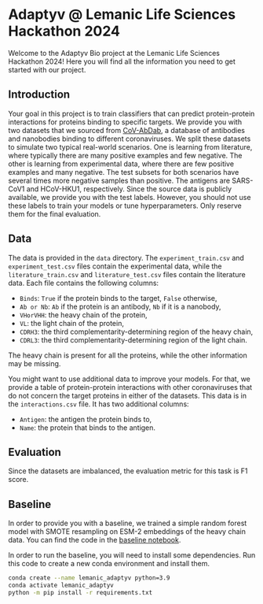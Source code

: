 # Adaptyv @ Lemanic Life Sciences Hackathon 2024
Welcome to the Adaptyv Bio project at the Lemanic Life Sciences Hackathon 2024! Here you will find all the information you need to get started with our project.

## Introduction
Your goal in this project is to train classifiers that can predict protein-protein interactions for proteins binding to specific targets. We provide you with two datasets that we sourced from [CoV-AbDab](https://opig.stats.ox.ac.uk/webapps/covabdab/), a database of antibodies and nanobodies binding to different coronaviruses. We split these datasets to simulate two typical real-world scenarios. One is learning from literature, where typically there are many positive examples and few negative. The other is learning from experimental data, where there are few positive examples and many negative. The test subsets for both scenarios have several times more negative samples than positive. The antigens are SARS-CoV1 and HCoV-HKU1, respectively.
Since the source data is publicly available, we provide you with the test labels. However, you should not use these labels to train your models or tune hyperparameters. Only reserve them for the final evaluation.

## Data
The data is provided in the `data` directory. The `experiment_train.csv` and `experiment_test.csv` files contain the experimental data, while the `literature_train.csv` and `literature_test.csv` files contain the literature data. Each file contains the following columns: 
- `Binds`: `True` if the protein binds to the target, `False` otherwise,
- `Ab or Nb`: `Ab` if the protein is an antibody, `Nb` if it is a nanobody,
- `VHorVHH`: the heavy chain of the protein,
- `VL`: the light chain of the protein,
- `CDRH3`: the third complementarity-determining region of the heavy chain,
- `CDRL3`: the third complementarity-determining region of the light chain.

The heavy chain is present for all the proteins, while the other information may be missing.

You might want to use additional data to improve your models. For that, we provide a table of protein-protein interactions with other coronaviruses that do not concern the target proteins in either of the datasets. This data is in the `interactions.csv` file. It has two additional columns:
- `Antigen`: the antigen the protein binds to,
- `Name`: the protein that binds to the antigen. 

## Evaluation
Since the datasets are imbalanced, the evaluation metric for this task is F1 score.

## Baseline
In order to provide you with a baseline, we trained a simple random forest model with SMOTE resampling on ESM-2 embeddings of the heavy chain data. You can find the code in the [baseline notebook](baseline.ipynb).

In order to run the baseline, you will need to install some dependencies. Run this code to create a new conda environment and install them.
```bash
conda create --name lemanic_adaptyv python=3.9
conda activate lemanic_adaptyv
python -m pip install -r requirements.txt
```
